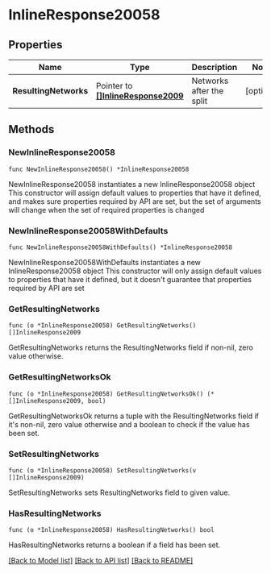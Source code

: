 # InlineResponse20058

## Properties

Name | Type | Description | Notes
------------ | ------------- | ------------- | -------------
**ResultingNetworks** | Pointer to [**[]InlineResponse2009**](InlineResponse2009.md) | Networks after the split | [optional] 

## Methods

### NewInlineResponse20058

`func NewInlineResponse20058() *InlineResponse20058`

NewInlineResponse20058 instantiates a new InlineResponse20058 object
This constructor will assign default values to properties that have it defined,
and makes sure properties required by API are set, but the set of arguments
will change when the set of required properties is changed

### NewInlineResponse20058WithDefaults

`func NewInlineResponse20058WithDefaults() *InlineResponse20058`

NewInlineResponse20058WithDefaults instantiates a new InlineResponse20058 object
This constructor will only assign default values to properties that have it defined,
but it doesn't guarantee that properties required by API are set

### GetResultingNetworks

`func (o *InlineResponse20058) GetResultingNetworks() []InlineResponse2009`

GetResultingNetworks returns the ResultingNetworks field if non-nil, zero value otherwise.

### GetResultingNetworksOk

`func (o *InlineResponse20058) GetResultingNetworksOk() (*[]InlineResponse2009, bool)`

GetResultingNetworksOk returns a tuple with the ResultingNetworks field if it's non-nil, zero value otherwise
and a boolean to check if the value has been set.

### SetResultingNetworks

`func (o *InlineResponse20058) SetResultingNetworks(v []InlineResponse2009)`

SetResultingNetworks sets ResultingNetworks field to given value.

### HasResultingNetworks

`func (o *InlineResponse20058) HasResultingNetworks() bool`

HasResultingNetworks returns a boolean if a field has been set.


[[Back to Model list]](../README.md#documentation-for-models) [[Back to API list]](../README.md#documentation-for-api-endpoints) [[Back to README]](../README.md)


